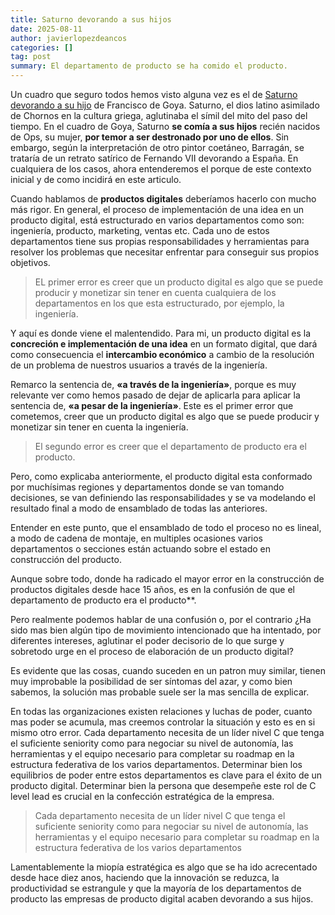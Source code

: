 ```yaml
---
title: Saturno devorando a sus hijos
date: 2025-08-11
author: javierlopezdeancos
categories: []
tag: post
summary: El departamento de producto se ha comido el producto.
---
```


Un cuadro que seguro todos hemos visto alguna vez es el de [Saturno devorando a su hijo](https://es.wikipedia.org/wiki/Saturno_devorando_a_su_hijo) de Francisco de Goya. Saturno, el dios latino asimilado de Chornos en la cultura griega, aglutinaba el símil del mito del paso del tiempo. En el cuadro de Goya, Saturno **se comía a sus hijos** recién nacidos de Ops, su mujer, **por temor a ser destronado por uno de ellos**. Sin embargo, según la interpretación de otro pintor coetáneo, Barragán, se trataría de un retrato satírico de Fernando VII devorando a España. En cualquiera de los casos, ahora entenderemos el porque de este contexto inicial y de como incidirá en este articulo.

Cuando hablamos de **productos digitales** deberíamos hacerlo con mucho más rigor. En general, el proceso de implementación de una idea en un producto digital, está estructurado en varios departamentos como son: ingeniería, producto, marketing, ventas etc. Cada uno de estos departamentos tiene sus propias responsabilidades y herramientas para resolver los problemas que necesitar enfrentar para conseguir sus propios objetivos.

> EL primer error es creer que un producto digital es algo que se puede producir y monetizar sin tener en cuenta cualquiera de los departamentos en los que esta estructurado, por ejemplo, la ingeniería.

Y aquí es donde viene el malentendido. Para mi, un producto digital es la **concreción e implementación de una idea** en un formato digital, que dará como consecuencia el **intercambio económico** a cambio de la resolución de un problema de nuestros usuarios a través de la ingeniería.

Remarco la sentencia de, **«a través de la ingeniería»**, porque es muy relevante ver como hemos pasado de dejar de aplicarla para aplicar la sentencia de, **«a pesar de la ingeniería»**. Este es el primer error que cometemos, creer que un producto digital es algo que se puede producir y monetizar sin tener en cuenta la ingeniería.

> El segundo error es creer que el departamento de producto era el producto.

Pero, como explicaba anteriormente, el producto digital esta conformado por muchísimas regiones y departamentos donde se van tomando decisiones, se van definiendo las responsabilidades y se va modelando el resultado final a modo de ensamblado de todas las anteriores.

Entender en este punto, que el ensamblado de todo el proceso no es lineal, a modo de cadena de montaje, en multiples ocasiones varios departamentos o secciones están actuando sobre el estado en construcción del producto.

Aunque sobre todo, donde ha radicado el mayor error en la construcción de productos digitales desde hace 15 años, es en la confusión de que el departamento de producto era el producto**.

Pero realmente podemos hablar de una confusión o, por el contrario ¿Ha sido mas bien algún tipo de movimiento intencionado que ha intentado, por diferentes intereses, aglutinar el poder decisorio de lo que surge y sobretodo urge en el proceso de elaboración de un producto digital?

Es evidente que las cosas, cuando suceden en un patron muy similar, tienen muy improbable la posibilidad de ser síntomas del azar, y como bien sabemos, la solución mas probable suele ser la mas sencilla de explicar.

En todas las organizaciones existen relaciones y luchas de poder, cuanto mas poder se acumula, mas creemos controlar la situación y esto es en si mismo otro error. Cada departamento necesita de un líder nivel C que tenga el suficiente seniority como para negociar su nivel de autonomía, las herramientas y el equipo necesario para completar su roadmap en la estructura federativa de los varios departamentos. Determinar bien los equilibrios de poder entre estos departamentos es clave para el éxito de un producto digital. Determinar bien la persona que desempeñe este rol de C level lead es crucial en la confección estratégica de la empresa.

> Cada departamento necesita de un líder nivel C que tenga el suficiente seniority como para negociar su nivel de autonomía, las herramientas y el equipo necesario para completar su roadmap en la estructura federativa de los varios departamentos

Lamentablemente la miopía estratégica es algo que se ha ido acrecentado desde hace diez anos, haciendo que la innovación se reduzca, la productividad se estrangule y que la mayoría de los departamentos de producto las empresas de producto digital acaben devorando a sus hijos.
